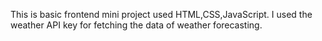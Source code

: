 This is basic frontend mini project used HTML,CSS,JavaScript. I used the weather API key for fetching the data of weather forecasting.
